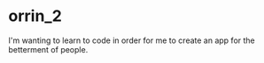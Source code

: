 # orrin_2
I'm wanting to learn to code in order for me to create an app for the betterment of people.
